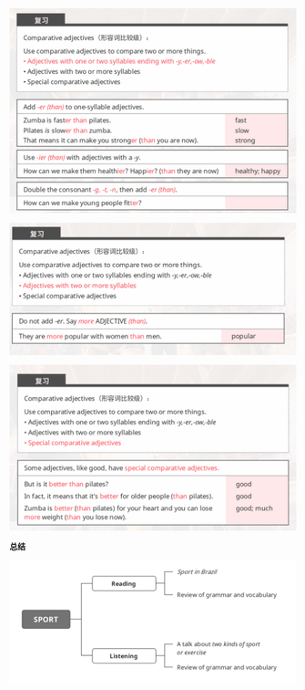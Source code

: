 ![image-20230820204727650](assets/10U5L2Sport-Reading.and.Listening/image-20230820204727650.png)

![image-20230820204756907](assets/10U5L2Sport-Reading.and.Listening/image-20230820204756907.png)

![image-20230820204840535](assets/10U5L2Sport-Reading.and.Listening/image-20230820204840535.png)

**总结**

![image-20230820204639160](assets/10U5L2Sport-Reading.and.Listening/image-20230820204639160.png)